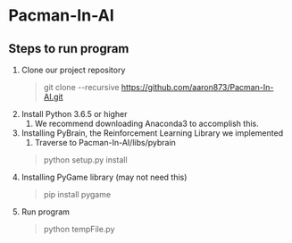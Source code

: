 # Pacman-In-AI

## Steps to run program
1. Clone our project repository
   > git clone --recursive https://github.com/aaron873/Pacman-In-AI.git
2. Install Python 3.6.5 or higher
   1. We recommend downloading Anaconda3 to accomplish this.
3. Installing PyBrain, the Reinforcement Learning Library we implemented
   1. Traverse to Pacman-In-AI/libs/pybrain
   > python setup.py install
2. Installing PyGame library (may not need this)
   > pip install pygame
5. Run program
   > python tempFile.py
  
